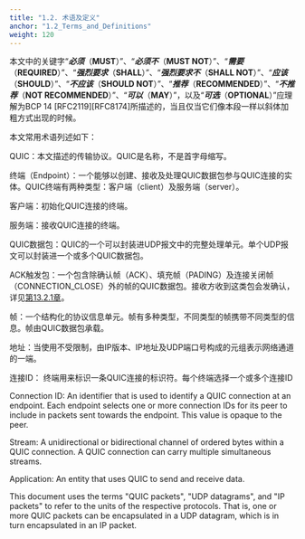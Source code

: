 ```yaml
---
title: "1.2. 术语及定义"
anchor: "1.2_Terms_and_Definitions"
weight: 120
---
```


本文中的关键字“_**必须**_（**MUST**）”、“_**必须不**_（**MUST NOT**）”、“_**需要**_（**REQUIRED**）”、“_**强烈要求**_（**SHALL**）”、“_**强烈要求不**_（**SHALL NOT**）”、“_**应该**_（**SHOULD**）”、“_**不应该**_（**SHOULD NOT**）”、“_**推荐**_（**RECOMMENDED**）”、“_**不推荐**_（**NOT RECOMMENDED**）”、“_**可以**_（**MAY**）”，以及“_**可选**_（**OPTIONAL**）”应理解为BCP 14 [RFC2119][RFC8174]所描述的，当且仅当它们像本段一样以斜体加粗方式出现的时候。

本文常用术语列述如下：

QUIC：本文描述的传输协议。QUIC是名称，不是首字母缩写。

终端（Endpoint）：一个能够以创建、接收及处理QUIC数据包参与QUIC连接的实体。QUIC终端有两种类型：客户端（client）及服务端（server）。

客户端：初始化QUIC连接的终端。

服务端：接收QUIC连接的终端。

QUIC数据包：QUIC的一个可以封装进UDP报文中的完整处理单元。单个UDP报文可以封装进一个或多个QUIC数据包。

ACK触发包：一个包含除确认帧（ACK）、填充帧（PADING）及连接关闭帧（CONNECTION_CLOSE）外的帧的QUIC数据包。接收方收到这类包会发确认，详见[第13.2.1章]()。

帧：一个结构化的协议信息单元。帧有多种类型，不同类型的帧携带不同类型的信息。帧由QUIC数据包承载。

地址：当使用不受限制，由IP版本、IP地址及UDP端口号构成的元组表示网络通道的一端。

连接ID：
终端用来标识一条QUIC连接的标识符。每个终端选择一个或多个连接ID

Connection ID:
An identifier that is used to identify a QUIC connection at an endpoint. Each endpoint selects one or more connection IDs for its peer to include in packets sent towards the endpoint. This value is opaque to the peer.

Stream:
A unidirectional or bidirectional channel of ordered bytes within a QUIC connection. A QUIC connection can carry multiple simultaneous streams.

Application:
An entity that uses QUIC to send and receive data.

This document uses the terms "QUIC packets", "UDP datagrams", and "IP packets" to refer to the units of the respective protocols. That is, one or more QUIC packets can be encapsulated in a UDP datagram, which is in turn encapsulated in an IP packet.